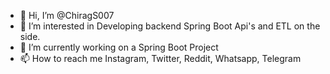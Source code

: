 - 👋 Hi, I’m @ChiragS007
- 👀 I’m interested in Developing backend Spring Boot Api's and ETL on the side.
- 🌱 I’m currently working on a Spring Boot Project
- 📫 How to reach me Instagram, Twitter, Reddit, Whatsapp, Telegram

<!---
ChiragS007/ChiragS007 is a ✨ special ✨ repository because its `README.md` (this file) appears on your GitHub profile.
You can click the Preview link to take a look at your changes.
--->
